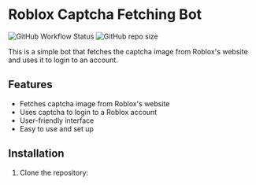 # Roblox Captcha Fetching Bot

![GitHub Workflow Status](https://img.shields.io/github/workflow/status/nxkiss/captcha)
![GitHub repo size](https://img.shields.io/github/repo-size/your-username/roblox-captcha-bot)


This is a simple bot that fetches the captcha image from Roblox's website and uses it to login to an account.

## Features

- Fetches captcha image from Roblox's website
- Uses captcha to login to a Roblox account
- User-friendly interface
- Easy to use and set up

## Installation

1. Clone the repository: 


